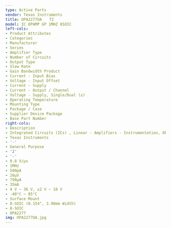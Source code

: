 ```yaml
---
type: Active Parts
vendor: Texas Instruments
title: OPA2277UA　　TI
model: IC OPAMP GP 1MHZ 8SOIC
left-cols:
- Product Attributes
- Categories
- Manufacturer
- Series
- Amplifier Type
- Number of Circuits
- Output Type
- Slew Rate
- Gain Bandwidth Product
- Current - Input Bias
- Voltage - Input Offset
- Current - Supply
- Current - Output / Channel
- Voltage - Supply, Single/Dual (±)
- Operating Temperature
- Mounting Type
- Package / Case
- Supplier Device Package
- Base Part Number
right-cols:
- Description
- Integrated Circuits (ICs) , Linear - Amplifiers - Instrumentation, OP Amps, Buffer Amps
- Texas Instruments
- '-'
- General Purpose
- '2'
- '-'
- 0.8 V/µs
- 1MHz
- 500pA
- 20µV
- 790µA
- 35mA
- 4 V ~ 36 V, ±2 V ~ 18 V
- -40°C ~ 85°C
- Surface Mount
- 8-SOIC (0.154", 3.90mm Width)
- 8-SOIC
- OPA2277
img: OPA2277UA.jpg
---
```

